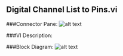 ## **Digital Channel List to Pins.vi**
###Connector Pane:
![alt text](/Instrument%20Control/Digital/SubVIs/Digital%20Channel%20List%20to%20Pins.vic.png "Digital Channel List to Pins.vi connector pane")

###VI Description:


###Block Diagram:
![alt text](/Instrument%20Control/Digital/SubVIs/Digital%20Channel%20List%20to%20Pins.vid.png "Digital Channel List to Pins.vi block diagram")
